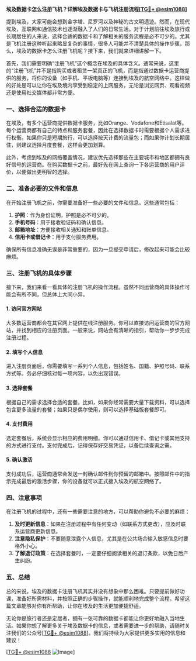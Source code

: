 **埃及数据卡怎么注册飞机？详解埃及数据卡与飞机注册流程[[TG💪+ @esim1088](https://t.me/s/esim1088)]**

提到埃及，大家可能会想到金字塔、尼罗河以及神秘的古文明遗迹。然而，在现代埃及，互联网和通信技术也逐渐融入了人们的日常生活。对于计划前往埃及旅行或长期居住的人来说，选择合适的数据卡和了解相关的服务流程是必不可少的。尤其是飞机注册这种听起来略显复杂的事情，很多人可能并不清楚具体的操作步骤。那么，埃及的数据卡怎么注册飞机呢？接下来，我们就来详细讲解一下。

首先，我们需要明确“注册飞机”这个概念在埃及的具体含义。通常来说，这里的“注册飞机”并不是指购买或者租赁一架真正的飞机，而是指通过数据卡运营商提供的服务，将你的设备（如手机、平板电脑等）连接到埃及的航空网络中。这样做的好处是可以让你在埃及境内享受到稳定的上网服务，无论是浏览网页、观看视频还是使用社交媒体都非常方便。

### 一、选择合适的数据卡

在埃及，有多个运营商提供数据卡服务，比如Orange、Vodafone和Etisalat等。每个运营商都有自己的特点和服务套餐，因此在选择数据卡时需要根据个人需求进行权衡。如果你只是短期旅行，可以选择按天计费的流量包；而如果你计划长期居住，则建议选择月度套餐，这样会更加划算。

此外，考虑到埃及的网络覆盖情况，建议优先选择那些在主要城市和地区都拥有良好信号的运营商。在购买数据卡之前，最好先在网上查询一下各运营商的用户评价，以便做出更明智的选择。

### 二、准备必要的文件和信息

在开始注册飞机之前，你需要准备好一些必要的文件和信息。这些通常包括：

1. **护照**：作为身份证明，护照是必不可少的。
2. **手机号码**：用于接收验证码和确认信息。
3. **邮箱地址**：方便接收相关通知和账单信息。
4. **信用卡或借记卡**：用于支付服务费用。

确保所有信息准确无误是非常重要的，因为一旦提交申请后，修改起来可能会比较麻烦。

### 三、注册飞机的具体步骤

接下来，我们来看一看具体的注册飞机的操作流程。虽然不同运营商的具体操作可能会有所不同，但总体上大同小异。

#### 1. 访问官方网站

大多数运营商都会在其官网上提供在线注册服务。你可以直接访问运营商的官方网站，并找到相应的注册页面。一般来说，网站会有清晰的指引，帮助你一步步完成注册过程。

#### 2. 填写个人信息

进入注册页面后，你需要填写一系列个人信息，包括姓名、国籍、护照号码、联系方式等。务必仔细核对每一项内容，以免出现错误。

#### 3. 选择套餐

根据自己的需求选择合适的套餐。比如，如果你经常需要大量下载资料，可以选择包含更多流量的套餐；如果只是偶尔使用，则可以选择基础版套餐即可。

#### 4. 支付费用

选定套餐后，系统会显示相应的费用明细。你可以通过信用卡、借记卡或其他支持的方式进行支付。支付完成后，记得保存好交易凭证，以备后续查询之需。

#### 5. 确认激活

支付成功后，运营商通常会发送一封确认邮件到你预留的邮箱中。按照邮件中的指示完成最后的激活步骤，你的设备就可以正式接入埃及的航空网络了。

### 四、注意事项

在注册飞机的过程中，还有一些需要注意的地方，可以帮助你避免不必要的麻烦：

1. **及时更新信息**：如果在注册过程中有任何变动（如联系方式更改），应及时联系运营商更新信息。
2. **注意隐私保护**：不要随意泄露个人信息，尤其是在公共场合输入敏感信息时要格外小心。
3. **了解退订政策**：在选择套餐时，一定要仔细阅读相关的退订条款，以免日后产生纠纷。

### 五、总结

总的来说，埃及的数据卡注册飞机其实并没有想象中那么困难。只要提前做好功课，准备好所需材料，并按照正确的步骤操作，就能顺利地完成整个流程。希望这篇文章能够对你有所帮助，让你在埃及的生活更加便捷舒适。

无论你是旅行者还是定居者，拥有一张可靠的数据卡都能让你更好地融入当地生活。如果你想了解更多关于埃及数据卡的信息，或者需要进一步的帮助，请随时关注我们的公众号[[TG💪+ @esim1088](https://t.me/s/esim1088)]。我们将持续为大家提供更多实用的信息和建议！

[[TG💪+ @esim1088](https://t.me/s/esim1088) ![Image](https://i.postimg.cc/4NQfJmqS/Snipaste-2025-05-13-00-14-12.png)]